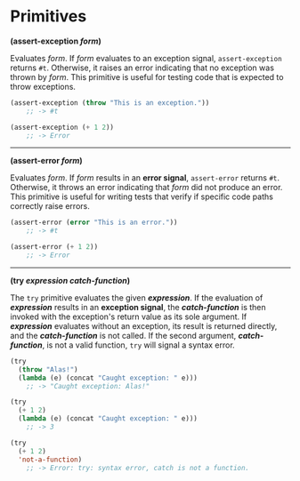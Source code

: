 # Primitives

**(assert-exception *form*)**

Evaluates *form*. If *form* evaluates to an exception signal,
`assert-exception` returns `#t`. Otherwise, it raises an error indicating that
no exception was thrown by *form*. This primitive is useful for testing code
that is expected to throw exceptions.

```lisp
(assert-exception (throw "This is an exception."))
    ;; -> #t

(assert-exception (+ 1 2))
    ;; -> Error
```

---

**(assert-error *form*)**

Evaluates *form*. If *form* results in an **error signal**, `assert-error` returns `#t`. Otherwise, it throws an error indicating that *form* did not produce an error. This primitive is useful for writing tests that verify if specific code paths correctly raise errors.

```lisp
(assert-error (error "This is an error."))
    ;; -> #t

(assert-error (+ 1 2))
    ;; -> Error
```

---

**(try *expression* *catch-function*)**

The `try` primitive evaluates the given ***expression***. If the evaluation of ***expression*** results in an **exception signal**, the ***catch-function*** is then invoked with the exception's return value as its sole argument. If ***expression*** evaluates without an exception, its result is returned directly, and the ***catch-function*** is not called. If the second argument, ***catch-function***, is not a valid function, `try` will signal a syntax error.

```lisp
(try
  (throw "Alas!")
  (lambda (e) (concat "Caught exception: " e)))
    ;; -> "Caught exception: Alas!"

(try
  (+ 1 2)
  (lambda (e) (concat "Caught exception: " e)))
    ;; -> 3

(try
  (+ 1 2)
  'not-a-function)
    ;; -> Error: try: syntax error, catch is not a function.
```

